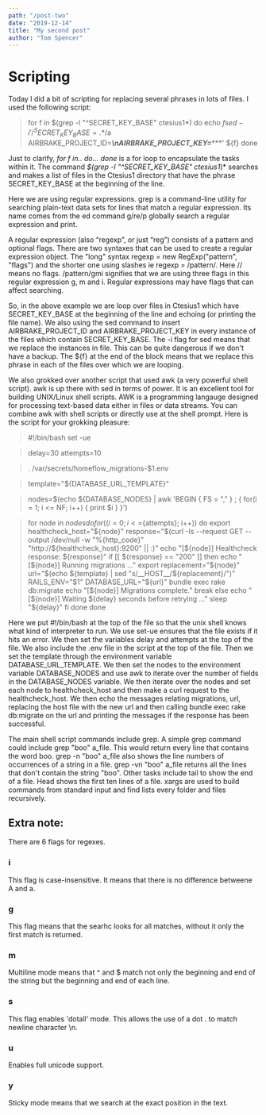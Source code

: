 ```yaml
---
path: "/post-two"
date: "2019-12-14"
title: "My second post"
author: "Tom Spencer"
---
```


# Scripting

Today I did a bit of scripting for replacing several phrases in lots of files. I used the following script:

> for f in $(grep -l "^SECRET_KEY_BASE" ctesius1*)
> do
>  echo ${f}
>  sed -i '/^SECRET_KEY_BASE=.*$/a
> AIRBRAKE_PROJECT_ID=*********\nAIRBRAKE_PROJECT_KEY=************' ${f}
> done

Just to clarify, *for f in.. do... done* is a for loop to encapsulate the tasks within it. The command *$(grep -l "^SECRET_KEY_BASE" ctesius1*)* searches and makes a list of files in the Ctesius1 directory that have the phrase SECRET_KEY_BASE at the beginning of the line.

Here we are using regular expressions. grep is a command-line utility for searching plain-text data sets for lines that match a regular expression. Its name comes from the ed command g/re/p globally search a regular expression and print.

A regular expression (also “regexp”, or just “reg”) consists of a pattern and optional flags. There are two syntaxes that can be used to create a regular expression object. The "long" syntax regexp = new RegExp("pattern", "flags") and the shorter one using slashes ie regexp = /pattern/. Here // means no flags. /pattern/gmi signifies that we are using three flags in this regular expression g, m and i. Regular expressions may have flags that can affect searching. 

So, in the above example we are loop over files in Ctesius1 which have SECRET_KEY_BASE at the beginning of the line and echoing (or printing the file name). We also using the sed command to insert AIRBRAKE_PROJECT_ID and AIRBRAKE_PROJECT_KEY in every instance of the files which contain SECRET_KEY_BASE. The -i flag for sed means that we replace the instances in file. This can be quite dangerous if we don't have a backup. The ${f} at the end of the block means that we replace this phrase in each of the files over which we are looping.

We also grokked over another script that used awk (a very powerful shell script). awk is up there with sed in terms of power. It is an excellent tool for building UNIX/Linux shell scripts. AWK is a programming langauge designed for processing text-based data either in files or data streams. You can combine awk with shell scripts or directly use at the shell prompt. Here is the script for your grokking pleasure:

> #!/bin/bash
> set -ue

> delay=30
> attempts=10

> . /var/secrets/homeflow_migrations-$1.env

> template="${DATABASE_URL_TEMPLATE}"

> nodes=$(echo ${DATABASE_NODES} | awk 'BEGIN { FS = "," } ; { for(i = 1; i <= NF; i++) { print $i } }')

> for node in ${nodes}
> do
>  for ((i=0; i<=${attempts}; i++)) do
>    export healthcheck_host="${node}"
>    response="$(curl -Is --request GET --output /dev/null -w "%{http_code}" "http://${healthcheck_host}:9200" || :)"
>    echo "[${node}] Healthcheck response: ${response}"
>    if [[ ${response} == "200" ]]
>    then
>      echo "[${node}] Running migrations ..."
>      export replacement="${node}"
>      url="$(echo ${template} | sed "s/__HOST__/${replacement}/")"
>      RAILS_ENV="$1" DATABASE_URL="${url}" bundle exec rake db:migrate
>      echo "[${node}] Migrations complete."
>      break
>    else
>      echo "[${node}] Waiting ${delay} seconds before retrying ..."
>      sleep "${delay}"
>    fi
>  done
> done

Here we put #!/bin/bash at the top of the file so that the unix shell knows what kind of interpreter to run. We use set-ue ensures that the file exists if it hits an error. We then set the variables delay and attempts at the top of the file. We also include the .env file in the script at the top of the file. Then we set the template through the environment variable DATABASE_URL_TEMPLATE. We then set the nodes to the environment variable DATABASE_NODES and use awk to iterate over the number of fields in the DATABASE_NODES variable. We then iterate over the nodes and set each node to healthcheck_host and then make a curl request to the healthcheck_host. We then echo the messages relating migrations, url, replacing the host file with the new url and then calling bundle exec rake db:migrate on the url and printing the messages if the response has been successful.

The main shell script commands include grep. A simple grep command could include grep "boo" a_file. This would return every line that contains the word boo. grep -n "boo" a_file also shows the line numbers of occurrences of a string in a file. grep -vn "boo" a_file returns all the lines that don't contain the string "boo". Other tasks include tail to show the end of a file. Head shows the first ten lines of a file. xargs are used to build commands from standard input and find lists every folder and files recursively.


## Extra note:

There are 6 flags for regexes.

### i
This flag is case-insensitive. It means that there is no difference betweene A and a.

### g
This flag means that the searhc looks for all matches, without it only the first match is returned.

### m
Multiline mode means that ^ and $ match not only the beginning and end of the string but the beginning and end of each line.

### s
This flag enables 'dotall' mode. This allows the use of a dot . to match newline character \n.

### u
Enables full unicode support.

### y
Sticky mode means that we search at the exact position in the text.
